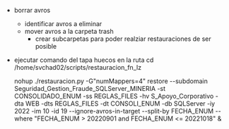 - borrar avros
    - identificar avros a eliminar
    - mover avros a la carpeta trash
        -  crear subcarpetas para poder realziar restauraciones de ser posible
- ejecutar comando del tapa huecos en la ruta
    cd /home/svchad02/scripts/restauracion_fn_lz

    nohup ./restauracion.py -G"numMappers=4" restore --subdomain Seguridad_Gestion_Fraude_SQLServer_MINERIA -st CONSOLIDADO_ENUM -ss REGLAS_FILES -hv S_Apoyo_Corporativo -dta WEB -dts REGLAS_FILES -dt CONSOLI_ENUM -db SQLServer -iy 2022 -im 10 -id 19 --ignore-avros-in-target --split-by FECHA_ENUM --where "FECHA_ENUM > 20220901 and FECHA_ENUM <= 20221018" &